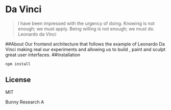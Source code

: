 # Da Vinci
>I have been impressed with the urgency of doing. 
>Knowing is not enough; we must apply. Being 
>willing is not enough; we must do. Leonardo da Vinci

##About
Our frontend architecture that follows the example of Leonardo Da Vinci making real our experiments and allowing us to build , paint and sculpt great user interfaces.
##Installation
```sh
npm install
```

License
----

MIT

Bunny Research A 